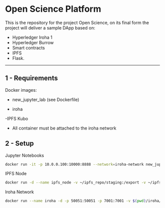 # Open Science Platform

This is the repository for the project Open Science, on its final form the project will deliver a sample DApp based on:

- Hyperledger Iroha 1
- Hyperledger Burrow
- Smart contracts
- IPFS
- Flask.

---
## 1 -  Requirements

Docker images:

- new_jupyter_lab (see Dockerfile)

- iroha

-IPFS Kubo

* All container must be attached to the iroha network
  
## 2 - Setup


Jupyter Notebooks

```bash
docker run -it -p 10.0.0.100:10000:8888 --network=iroha-network new_jupyter_lab
```

IPFS Node

```bash
docker run -d --name ipfs_node -v ~/ipfs_repo/staging:/export -v ~/ipfs_repo/data:/data/ipfs -p 4001:4001 -p 8080:8080 -p 5001:5001 --network iroha-network ipfs/go-ipfs:v0.4.23
```

Iroha Network

```bash
docker run --name iroha -d -p 50051:50051 -p 7001:7001 -v $(pwd)/iroha/example:/opt/iroha_data -v blockstore:/tmp/block_store --network=iroha-network --restart always -e KEY='node0' hyperledger/iroha-burrow:pr-3960
```
